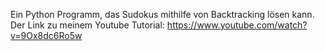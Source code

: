 Ein Python Programm, das Sudokus mithilfe von Backtracking lösen kann.
Der Link zu meinem Youtube Tutorial: https://www.youtube.com/watch?v=9Ox8dc6Ro5w
